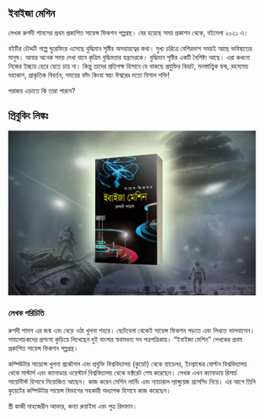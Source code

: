 ## ইবাইজা মেশিন

লেখক রুশদী শামসের প্রথম প্রকাশিত সায়েন্স ফিকশন গল্পগ্রন্থ। বের হয়েছে সময় প্রকাশন থেকে, বইমেলা ২০২১ এ।  

বইটির চৌদ্দটি গল্পে ঘুরেফিরে এসেছে বুদ্ধিমান সৃষ্টির অসহায়ত্বের কথা। মুখ্য চরিত্রে বেশিরভাগ সময়ই আছে ভবিষ্যতের মানুষ। আবার অনেক সময় দেখা যাবে কৃত্রিম বুদ্ধিমত্তার যন্ত্রদেরকে। বুদ্ধিমান সৃষ্টির একটি বৈশিষ্ট্য আছে। এরা কখনো নিজের ইচ্ছায় হেরে যেতে চায় না। কিন্তু তাদের প্রতিপক্ষ হিসাবে যে থাকছে প্রযুক্তির বিভ্রাট, মনস্তাত্ত্বিক দ্বন্দ্ব, রহস্যময় মহাকাশ, প্রাকৃতিক বিবর্তন, সময়ের ফাঁদ কিংবা স্বয়ং ঈশ্বরের মতো বিশাল শক্তি! 

পরাজয় এড়াতে কি তারা পারবে?

## প্রিবুকিং লিঙ্কঃ

![ইবাইজা মেশিন](planet.jpg)

### লেখক পরিচিতি

রুশদী শামস এর জন্ম এবং বেড়ে ওঠা খুলনা শহরে। ছোটবেলা থেকেই সায়েন্স ফিকশন পড়তে এবং লিখতে ভালবাসেন। সমালোচকদের প্রশংসা কুড়িয়ে লিখেছেন দুই বাংলার স্বনামধন্য সব পত্রপত্রিকায়। “ইবাইজা মেশিন” লেখকের প্রথম প্রকাশিত সায়েন্স ফিকশন গল্পগ্রন্থ। 

কম্পিউটার সায়েন্সে খুলনা প্রকৌশল এবং প্রযুক্তি বিশ্ববিদ্যালয় (কুয়েট) থেকে ব্যাচেলর, ইংল্যান্ডের বোল্টন বিশ্ববিদ্যালয় থেকে মাস্টার্স এবং ক্যানাডার ওয়েস্টার্ন বিশ্ববিদ্যালয় থেকে ডক্টরেট শেষ করেছেন। লেখক এখন ক্যানাডায় রিসার্চ সায়েন্টিস্ট হিসাবে নিয়োজিত আছেন। কাজ করেন মেশিন লার্নিং এবং ন্যাচারাল ল্যাঙ্গুয়েজ প্রসেসিং নিয়ে। এর আগে তিনি কুয়েটের কম্পিউটার সায়েন্স বিভাগের সহকারী অধ্যাপক হিসাবে কাজ করেছেন।

স্ত্রী কাজী মাহজেরীন আক্তার, কন্যা রুয়াইদা এবং পুত্র রিদফান।
